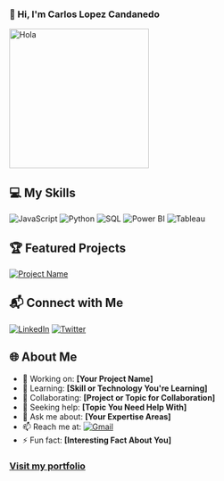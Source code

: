### 👋 Hi, I'm Carlos Lopez Candanedo

<img src="https://www.reasonwhy.es/media/library/1_geaepkxkeev50vugz1qsiw.gif" alt="Hola" width="250"/> <!-- Adjust width as needed -->


## 💻 My Skills

![JavaScript](https://img.shields.io/badge/-JavaScript-F7DF1E?style=for-the-badge&logo=javascript&logoColor=black)
![Python](https://img.shields.io/badge/-Python-3776AB?style=for-the-badge&logo=python&logoColor=white)
![SQL](https://img.shields.io/badge/-SQL-4479A1?style=for-the-badge&logo=MySQL&logoColor=white)
![Power BI](https://img.shields.io/badge/-Power%20BI-F2C811?style=for-the-badge&logo=Power-BI&logoColor=black)
![Tableau](https://img.shields.io/badge/-Tableau-E97627?style=for-the-badge&logo=Tableau&logoColor=white)


## 🏆 Featured Projects
<!-- Showcase your best projects -->
[![Project Name](https://github-readme-stats.vercel.app/api/pin/?username=yourusername&repo=repository-name)](https://github.com/yourusername/repository-name)
<!-- Add more as needed -->

## 📬 Connect with Me
<!-- Social icons -->
[![LinkedIn](https://img.shields.io/badge/-LinkedIn-0077B5?style=flat&logo=LinkedIn&logoColor=white)](https://www.linkedin.com/in/carloselopezc/)
[![Twitter](https://img.shields.io/badge/-Twitter-1DA1F2?style=flat&logo=Twitter&logoColor=white)](https://twitter.com/yourusername)
## 🌐 About Me
- 🔭 Working on: **[Your Project Name]**
- 🌱 Learning: **[Skill or Technology You're Learning]**
- 👯 Collaborating: **[Project or Topic for Collaboration]**
- 🤔 Seeking help: **[Topic You Need Help With]**
- 💬 Ask me about: **[Your Expertise Areas]**
- 📫 Reach me at: [![Gmail](https://img.shields.io/badge/-Gmail-D14836?style=flat&logo=Gmail&logoColor=white)](carloseduardo2600@gmail.com)
- ⚡ Fun fact: **[Interesting Fact About You]**

###  [Visit my portfolio](https://your-portfolio-link.com)

